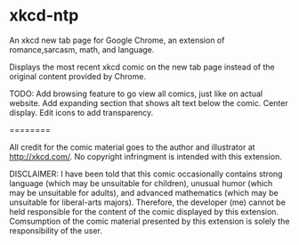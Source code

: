 xkcd-ntp
========

An xkcd new tab page for Google Chrome, an extension of romance,sarcasm, math, and language.

Displays the most recent xkcd comic on the new tab page instead of the original content provided by Chrome.

TODO:
	Add browsing feature to go view all comics, just like on actual website.
	Add expanding section that shows alt text below the comic.
	Center display.
	Edit icons to add transparency.


========


All credit for the comic material goes to the author and illustrator at http://xkcd.com/. No copyright infringment is intended with this extension.

DISCLAIMER: I have been told that this comic occasionally contains strong language (which may be unsuitable for children), unusual humor (which may be unsuitable for adults), and advanced mathematics (which may be unsuitable for liberal-arts majors). Therefore, the developer (me) cannot be held responsible for the content of the comic displayed by this extension. Comsumption of the comic material presented by this extension is solely the responsibility of the user.
